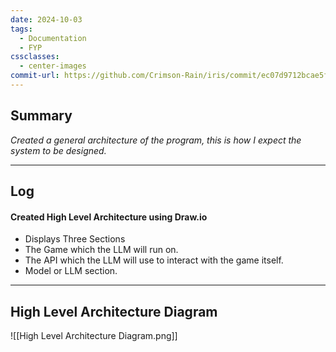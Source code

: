 ```yaml
---
date: 2024-10-03
tags:
  - Documentation
  - FYP
cssclasses:
  - center-images
commit-url: https://github.com/Crimson-Rain/iris/commit/ec07d9712bcae5f768c4155f5690396fd93b46c4
---
```

## Summary  
*Created a general architecture of the program, this is how I expect the system to be designed.*

---
## Log
#### Created High Level Architecture using Draw.io
- Displays Three Sections
- The Game which the LLM will run on.
- The API which the LLM will use to interact with the game itself.
- Model or LLM section.


---

## High Level Architecture Diagram
![[High Level Architecture Diagram.png]]